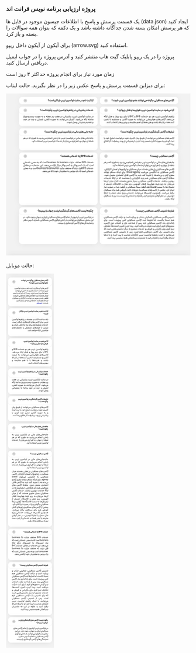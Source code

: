 <h3>پروژه ارزیابی برنامه نویس فرانت اند</h3>

یک قسمت پرسش و پاسخ با اطلاعات جیسون موجود در فایل ها (data.json) ایجاد کنید که هر پرسش امکان بسته شدن جداگانه داشته باشد و یک دکمه که بتوان همه سوالات را بسته و باز کرد.

برای آیکون از آیکون داخل ریپو (arrow.svg) استفاده کنید.

پروژه را در یک ریپو پابلیک گیت هاب منتشر کنید و آدرس پروژه را در جواب ایمیل دریافتی ارسال کنید.

زمان مورد نیاز برای انجام پروژه حداکثر ۳ روز است


برای دیزاین قسمت پرسش و پاسخ عکس زیر را در نظر بگیرید.
حالت لبتاب:

![alt text](https://raw.githubusercontent.com/erfank245/frontend-project/main/q%26a.jpg)

حالت موبایل:

![alt text](https://raw.githubusercontent.com/erfank245/frontend-project/main/q%26amobile.jpg)
